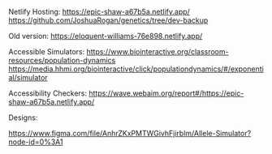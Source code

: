 

Netlify Hosting: https://epic-shaw-a67b5a.netlify.app/
https://github.com/JoshuaRogan/genetics/tree/dev-backup

Old version: https://eloquent-williams-76e898.netlify.app/

Accessible Simulators:
https://www.biointeractive.org/classroom-resources/population-dynamics
https://media.hhmi.org/biointeractive/click/populationdynamics/#/exponential/simulator


Accessibility Checkers:
https://wave.webaim.org/report#/https://epic-shaw-a67b5a.netlify.app/


Designs:

https://www.figma.com/file/AnhrZKxPMTWGivhFjirblm/Allele-Simulator?node-id=0%3A1


